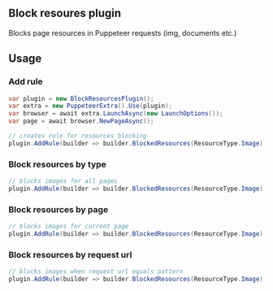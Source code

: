 ## Block resoures plugin

Blocks page resources in Puppeteer requests (img, documents etc.)

## Usage 

### Add rule
```c#
var plugin = new BlockResourcesPlugin();
var extra = new PuppeteerExtra().Use(plugin);
var browser = await extra.LaunchAsync(new LaunchOptions());
var page = await browser.NewPageAsync();

// creates rule for resources blocking
plugin.AddRule(builder => builder.BlockedResources(ResourceType.Image));
```
### Block resources by type 

```c# 
// blocks images for all pages 
plugin.AddRule(builder => builder.BlockedResources(ResourceType.Image));
```

### Block resources by page 

```c#
// blocks images for current page 
plugin.AddRule(builder => builder.BlockedResources(ResourceType.Image).OnlyForPage(page));
```

### Block resources by request url 

```c#
// blocks images when request url equals pattern
plugin.AddRule(builder => builder.BlockedResources(ResourceType.Image).ForUrl("msn"));
```
